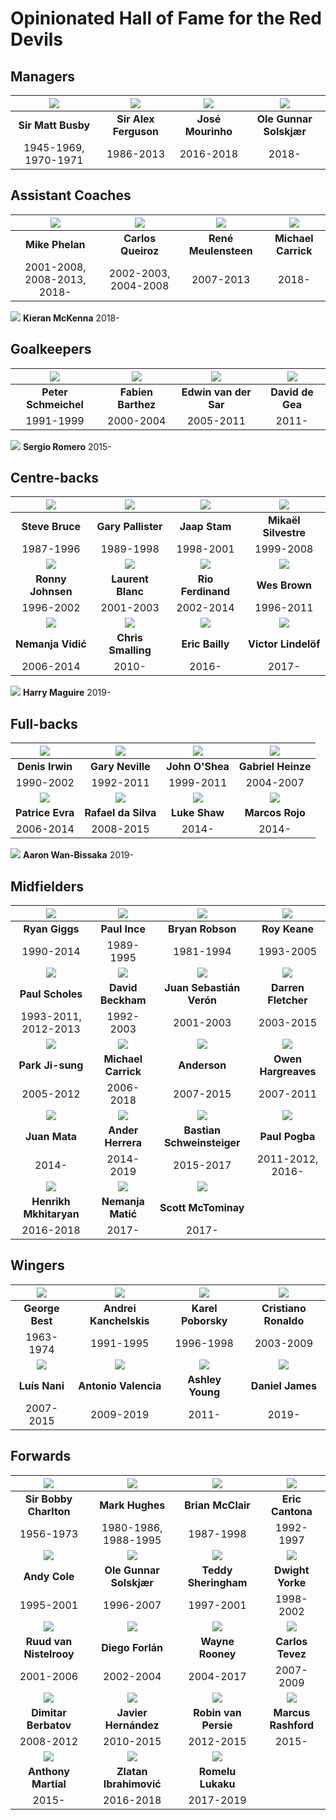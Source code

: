 # Opinionated Hall of Fame for the Red Devils

## Managers

![](managers/matt-busby.png) | ![](managers/alex-ferguson.png) | ![](managers/mourinho.png) | ![](managers/solskjaer.png)
:---------------------------:|:-------------------------------:|:--------------------------:|:-------------------------:
**Sir Matt Busby**           | **Sir Alex Ferguson**           | **José Mourinho**          | **Ole Gunnar Solskjær**
1945-1969, 1970-1971         | 1986-2013                       | 2016-2018                  | 2018-

## Assistant Coaches

![](coaches/phelan.png)      | ![](coaches/queiroz.png) | ![](coaches/meulensteen.png) | ![](coaches/carrick.png)
:---------------------------:|:------------------------:|:----------------------------:|:-----------------------:
**Mike Phelan**              | **Carlos Queiroz**       | **René Meulensteen**         | **Michael Carrick**
2001-2008, 2008-2013, 2018-  | 2002-2003, 2004-2008     | 2007-2013                    | 2018-
![](coaches/mckenna.png)
**Kieran McKenna**
2018-

## Goalkeepers

![](gk/schmeichel.png)    | ![](gk/barthez.png) | ![](gk/van-der-sar.png) | ![](gk/de-gea.png)
:------------------------:|:-------------------:|:-----------------------:|:-----------------:
**Peter Schmeichel**      | **Fabien Barthez**  | **Edwin van der Sar**   | **David de Gea**
1991-1999                 | 2000-2004           | 2005-2011               | 2011-
![](gk/sergio-romero.png)
**Sergio Romero**
2015-

## Centre-backs

![](cb/bruce.png)   | ![](cb/pallister.png) | ![](cb/stam.png)      | ![](cb/silvestre.png)
:------------------:|:---------------------:|:---------------------:|:--------------------:
**Steve Bruce**     | **Gary Pallister**    | **Jaap Stam**         | **Mikaël Silvestre**
1987-1996           | 1989-1998             | 1998-2001             | 1999-2008
![](cb/johnsen.png) | ![](cb/blanc.png)     | ![](cb/ferdinand.png) | ![](cb/wes-brown.png)
**Ronny Johnsen**   | **Laurent Blanc**     | **Rio Ferdinand**     | **Wes Brown**
1996-2002           | 2001-2003             | 2002-2014             | 1996-2011
![](cb/vidic.png)   | ![](cb/smalling.png)  | ![](cb/bailly.png)    | ![](cb/lindelof.png)
**Nemanja Vidić**   | **Chris Smalling**    | **Eric Bailly**       | **Victor Lindelöf**
2006-2014           | 2010-                 | 2016-                 | 2017-
![](cb/maguire.png)
**Harry Maguire**
2019-

## Full-backs

![](fb/irwin.png)       | ![](fb/gary-neville.png) | ![](fb/o-shea.png) | ![](fb/heinze.png)
:----------------------:|:------------------------:|:------------------:|:-----------------:
**Denis Irwin**         | **Gary Neville**         | **John O'Shea**    | **Gabriel Heinze**
1990-2002               | 1992-2011                | 1999-2011          | 2004-2007
![](fb/evra.png)        | ![](fb/rafael.png)       | ![](fb/shaw.png)   | ![](fb/marcos-rojo.png)
**Patrice Evra**        | **Rafael da Silva**      | **Luke Shaw**      | **Marcos Rojo**
2006-2014               | 2008-2015                | 2014-              | 2014-
![](fb/wan-bissaka.png)
**Aaron Wan-Bissaka**
2019-

## Midfielders

![](mf/giggs.png)      | ![](mf/paul-ince.png)     | ![](mf/bryan-robson.png)   | ![](mf/roy-keane.png)
:---------------------:|:-------------------------:|:--------------------------:|:--------------------:
**Ryan Giggs**         | **Paul Ince**             | **Bryan Robson**           | **Roy Keane**
1990-2014              | 1989-1995                 | 1981-1994                  | 1993-2005
![](mf/scholes.png)    | ![](mf/beckham.png)       | ![](mf/veron.png)          | ![](mf/fletcher.png)
**Paul Scholes**       | **David Beckham**         | **Juan Sebastián Verón**   | **Darren Fletcher**
1993-2011, 2012-2013   | 1992-2003                 | 2001-2003                  | 2003-2015
![](mf/park.png)       | ![](mf/carrick.png)       | ![](mf/anderson.png)       | ![](mf/hargreaves.png)
**Park Ji-sung**       | **Michael Carrick**       | **Anderson**               | **Owen Hargreaves**
2005-2012              | 2006-2018                 | 2007-2015                  | 2007-2011
![](mf/mata.png)       | ![](mf/ander-herrera.png) | ![](mf/schweinsteiger.png) | ![](mf/pogba.png)
**Juan Mata**          | **Ander Herrera**         | **Bastian Schweinsteiger** | **Paul Pogba**
2014-                  | 2014-2019                 | 2015-2017                  | 2011-2012, 2016-
![](mf/mkhitaryan.png) | ![](mf/matic.png)         | ![](mf/mctominay.png)
**Henrikh Mkhitaryan** | **Nemanja Matić**         | **Scott McTominay**
2016-2018              | 2017-                     | 2017-

## Wingers

![](wingers/george-best.png)   | ![](wingers/kanchelskis.png) | ![](wingers/poborsky.png) | ![](wingers/ronaldo.png)
:-----------------------------:|:----------------------------:|:-------------------------:|:-----------------------:
**George Best**                | **Andrei Kanchelskis**       | **Karel Poborsky**        | **Cristiano Ronaldo**
1963-1974                      | 1991-1995                    | 1996-1998                 | 2003-2009
![](wingers/nani.png)          | ![](wingers/valencia.png)    | ![](wingers/young.png)    | ![](wingers/daniel-james.png)
**Luís Nani**                  | **Antonio Valencia**         | **Ashley Young**          | **Daniel James**
2007-2015                      | 2009-2019                    | 2011-                     | 2019-

## Forwards

![](fw/bobby-charlton.png) | ![](fw/mark-hughes.png) | ![](fw/brian-mcclair.png) | ![](fw/cantona.png)
:-------------------------:|:-----------------------:|:-------------------------:|:------------------:
**Sir Bobby Charlton**     | **Mark Hughes**         | **Brian McClair**         | **Eric Cantona**
1956-1973                  | 1980-1986, 1988-1995    | 1987-1998                 | 1992-1997
![](fw/andy-cole.png)      | ![](fw/solskjaer.png)   | ![](fw/sheringham.png)    | ![](fw/yorke.png)
**Andy Cole**              | **Ole Gunnar Solskjær** | **Teddy Sheringham**      | **Dwight Yorke**
1995-2001                  | 1996-2007               | 1997-2001                 | 1998-2002
![](fw/van-nistelrooy.png) | ![](fw/forlan.png)      | ![](fw/rooney.png)        | ![](fw/tevez.png)
**Ruud van Nistelrooy**    | **Diego Forlán**        | **Wayne Rooney**          | **Carlos Tevez**
2001-2006                  | 2002-2004               | 2004-2017                 | 2007-2009
![](fw/berbatov.png)       | ![](fw/chicharito.png)  | ![](fw/van-persie.png)    | ![](fw/rashford.png)
**Dimitar Berbatov**       | **Javier Hernández**    | **Robin van Persie**      | **Marcus Rashford**
2008-2012                  | 2010-2015               | 2012-2015                 | 2015-
![](fw/martial.png)        | ![](fw/ibrahimovic.png) | ![](fw/lukaku.png)
**Anthony Martial**        | **Zlatan Ibrahimović**  | **Romelu Lukaku**
2015-                      | 2016-2018               | 2017-2019
